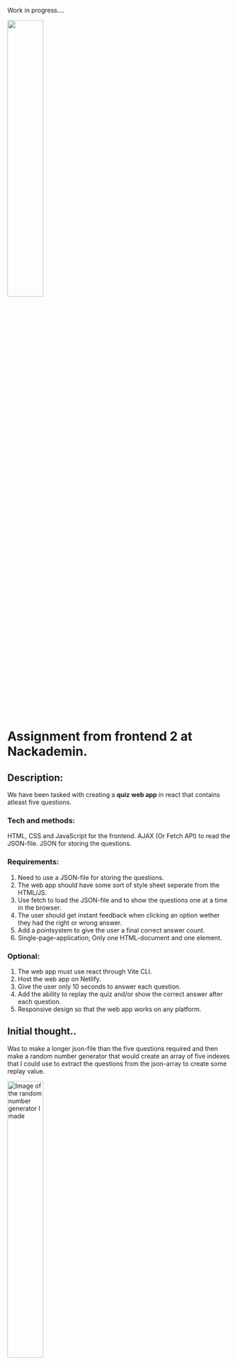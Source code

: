Work in progress....

<img src="" alt="" style="width:40%; height:auto;">  </img>

# Assignment from frontend 2 at Nackademin.
## Description: 
We have been tasked with creating a **quiz web app** in react that contains atleast five questions. 

### Tech and methods:
HTML, CSS and JavaScript for the frontend.
AJAX (Or Fetch API) to read the JSON-file.
JSON for storing the questions.

### Requirements:
1. Need to use a JSON-file for storing the questions.
2. The web app should have some sort of style sheet seperate from the HTML/JS.
3. Use fetch to load the JSON-file and to show the questions one at a time in the browser.
4. The user should get instant feedback when clicking an option wether they had the right or wrong answer.
5. Add a pointsystem to give the user a final correct answer count.
6. Single-page-application; Only one HTML-document and one element.

### Optional:
1. The web app must use react through Vite CLI.
2. Host the web app on Netlify.
3. Give the user only 10 seconds to answer each question.
4. Add the ability to replay the quiz and/or show the correct answer after each question.
5. Responsive design so that the web app works on any platform.

## Initial thought..

Was to make a longer json-file than the five questions required and then make a random number generator that would create an array of five indexes that I could use to extract the questions from the json-array to create some replay value.  

<img src="https://github.com/user-attachments/assets/d6eb7db1-e9c7-42dd-8c2a-73db73a88572" alt="Image of the random number generator I made" style="width:40%; height:auto;">  </img>

After having added it and tested I ran into to many problems with things that I couldn't figure out in time. So im going to utilize this later on for some other project instead or if I decided to try and make a new quiz but in JS only instead of with react. 

# Code:

### Header and Footer: 
<img src="https://github.com/user-attachments/assets/7d289309-07e3-4426-b732-635e1a30a59f" alt="Image showing the code for both the header and footer." style="width:40%; height:auto;">  </img>

I kept both the header and footer simple. The game is not about them. Since it's a SPA we don't need a bunch of links to different pages on the site. I could have skipped them but added them anyways. The footer just containing a list of anchor-links to my linkedIn and github.

### Changing the component, SPA(Single page application):

To fit the criteria of keeping it as a SPA I decided to simply make a header, footer and have three components for the middle that will change depending on which stage the user is on.

<img src="https://github.com/user-attachments/assets/a11e59c3-b0de-4d31-8534-d2e6571e37d8" alt="Image showing the structure in the main.jsx file" style="width:40%; height:auto;">  </img>

Then when it came to actually changing component I used useStates to shift between the different stages of the game.

<img src="https://github.com/user-attachments/assets/84930373-f028-46d6-acf2-713f2a84388c" alt="Image of the structure of the app.jsx file." style="width:40%; height:auto;">  </img>

So in the example above we have an initial state for startQuiz set as false which will lead us to the lower div with the className "card". 

When the user clicks the button the state changes to true using a pointer function which moves the user to the first div where QuizGame exists and the center component of the site changes.

### JSON-File:

The file with the questions are kept in a simple json-structure.

<img src="https://github.com/user-attachments/assets/5bb066f2-99b0-493e-bf1f-d7a166e93676" alt="Image showing the structure of the json-file." style="width:40%; height:auto;">  </img>

### Fetching the questions:

<img src="https://github.com/user-attachments/assets/2668d117-1ef7-4a2f-a6a7-b96e63f2f545" alt="Image showing the GetData function which fetches the json data" style="width:40%; height:auto;">  </img>

So, first I declare a constant with the filepath to the json-file in the public folder. Then I have a simple async function called GetData which is fetching the json-data, from the filepath, within a try catch. It is made async to be able to use await so that the loading of the rest of the program isn't slowed down from the fetching.

If it encounters any problems, like the file not existing or some other error, it throws an error that will be caught by the catch which will console log the error and then send back an empty array. 

If the data is fetched successfully it will then be parsed and returned.

<img src="https://github.com/user-attachments/assets/5d5dba82-b306-4cf9-8293-7eaac4b467e1" alt="Image showing of the useEffect that sends for the json data" style="width:40%; height:auto;">  </img>

Then in the quiz file itself I have the useEffect which will fetch the data from the GetData function, when the component mounts, and update the setData with the data that is returned. Again, using async await for the same reasons as above.

Im using a empty dependency array in the end of it to make sure it only runs once. 


#### Pausing while fetching:

<img src="https://github.com/user-attachments/assets/f8fb2c79-2f10-4b50-ad32-b700e3c273a6" alt="" style="width:40%; height:auto;">  </img>

While the fetch is happening, the website will show this message. It only takes a second or so. 

### QuizGame:
#### Setting up:

<img src="https://github.com/user-attachments/assets/9d265735-c30e-44c0-bcb5-f7f47dfec5d9" alt="Image showing the start of the quiz, where a bunch of states are being set." style="width:40%; height:auto;">  </img>

The above image is showing the start of the QuizGame component. 

Here I am setting the data to an empty array, setting showResultScreen as false just like the startQuiz before. 

I have two constants, correct and wrong, for the score keeping. Setting an indexId which will be used later to iterate through the array of the json-data to bring in a question at a time. 

The box-shadow for the card is being set to the blue version which will be changed later on depending on the result of the choice of the user.

Then using the indexId from earlier to load the first question into the question constant. 


--More coming--



### Resultscreen:

<img src="https://github.com/user-attachments/assets/6eaf2d7a-05ec-481e-981c-22db777647a4" alt="" style="width:40%; height:auto;">  </img>

Above you see the start of the resultscreen component. I import the quizgame and set it as false to be able to later on send the user back to the quiz if they choose. I import useEffect and useState to be used and the styling from the CSS file that is in the stylings folder. 

After that it shows that the ResultScreen wants the wrong and correct constants from the quiz which we will use below to check the result of the game and generate a message depending in the useEffect. 

And, again, the box-shadow except here it is set as an empty string as it will be set in the useEffect depending on which one of the correct/wrong has the most points.



<img src="https://github.com/user-attachments/assets/faa000de-900a-435d-8b83-7442026701e1" alt="" style="width:40%; height:auto;">  </img>

Above you can see the structure of the components HTML part. Depending on which result the quiz sends to the result screen, the message will change. Then the user has the option to restart the quiz if they click on the button, which same as in the first component has a pointer function which changes the useState of the startQuiz to true. 


## Styling:

Decided, after trying to generate an image for the header and only getting these fucking neon signs, to go with a neon theme for my styling. 

I put the image into the colorpicker and used mycolor to combine some colors to get a linear-gradient that made the image fit into the header.

<img src="https://github.com/user-attachments/assets/a4db268f-426d-480e-9f80-b2da9b2dc3a7" alt="Quiz header image" style="width:40%; height:auto;">  </img>

<img src="https://github.com/user-attachments/assets/115d707b-08b1-4676-9030-151e90c11b56" alt="Color picker quiz image" style="width:40%; height:auto;">  </img>

I added a blue glow for the background of the questions-card and then used that same glow to indicate a correct or wrong answer from the user by changing the color when the user picks.

<img src="https://github.com/user-attachments/assets/7af5ec1e-714a-46f3-bd39-a623233eb2f0" alt="Blue glow" style="width:40%; height:auto;">  </img>

<img src="https://github.com/user-attachments/assets/3c13232a-2fac-41e8-8a68-570ec340d654" alt="Red glow" style="width:40%; height:auto;">  </img>


# If I ever make it again:

If I remake this project, then I would probably make separate json-files for questions. Add maybe five, or more, questions to each and then pull a number at random to add to the end of the filepath in the fetching file to get a random list of questions for the user. 

# Sources:
Most of the questions are from: https://www.mentimeter.com/blog/meetings/quiz-questions

Learning to add images: https://www.youtube.com/watch?v=taMJct5oeoI

Generated the neon quiz image for the header: https://deepai.org/machine-learning-model/text2img

Learning about fetching (Bro code): https://www.youtube.com/watch?v=37vxWr0WgQk

Learning about react in general (Net Ninja): https://www.youtube.com/watch?v=j942wKiXFu8&list=PL4cUxeGkcC9gZD-Tvwfod2gaISzfRiP9d&index=1

Learning about mapping (Net Ninja): https://www.youtube.com/watch?v=tHjxSVaj_wY&list=PL4cUxeGkcC9gZD-Tvwfod2gaISzfRiP9d&index=12

More about mapping (bonsaiilabs) : https://www.youtube.com/watch?v=_kVJnN2e4tw

UseState: https://react-hooks-cheatsheet.com/usestate

UseEffect: https://react-hooks-cheatsheet.com/useeffect

Getting colorscheme: https://mycolor.space/

Colorpicker: https://imagecolorpicker.com/




# Contact: 
LinkedIn: https://www.linkedin.com/in/simon-roll%C3%A9n-250a5232a/
